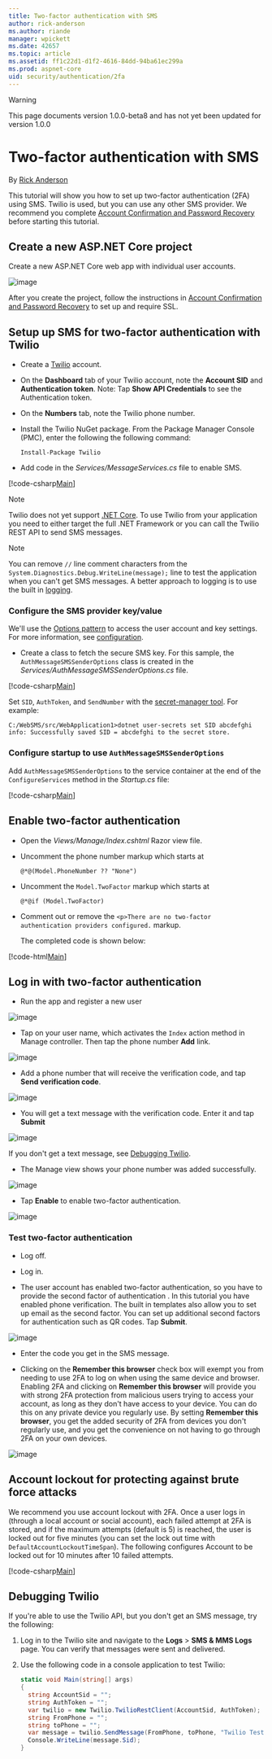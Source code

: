 ```yaml
---
title: Two-factor authentication with SMS
author: rick-anderson
ms.author: riande
manager: wpickett
ms.date: 42657
ms.topic: article
ms.assetid: ff1c22d1-d1f2-4616-84dd-94ba61ec299a
ms.prod: aspnet-core
uid: security/authentication/2fa
---
```

>[!WARNING]
> This page documents version 1.0.0-beta8 and has not yet been updated for version 1.0.0

<a name=security-authentication-2fa></a>

# Two-factor authentication with SMS

By [Rick Anderson](https://twitter.com/RickAndMSFT)

This tutorial will show you how to set up two-factor authentication (2FA) using SMS. Twilio is used, but you can use any other SMS provider. We recommend you complete [Account Confirmation and Password Recovery](accconfirm.md) before starting this tutorial.

## Create a new ASP.NET Core project

Create a new ASP.NET Core web app with individual user accounts.

![image](accconfirm/_static/new-project.png)

After you create the project, follow the instructions in [Account Confirmation and Password Recovery](accconfirm.md) to set up and require SSL.

## Setup up SMS for two-factor authentication with Twilio

* Create a [Twilio](http://www.twilio.com/) account.

* On the **Dashboard** tab of your Twilio account, note the **Account SID** and **Authentication token**. Note: Tap **Show API Credentials** to see the Authentication token.

* On the **Numbers** tab, note the Twilio phone number.

* Install the Twilio NuGet package. From the Package Manager Console (PMC),  enter the following the following command:

   <!-- literal_block {"ids": [], "xml:space": "preserve"} -->

   ````
   Install-Package Twilio
   ````

* Add code in the *Services/MessageServices.cs* file to enable SMS.

[!code-csharp[Main](2fa/sample/WebSMS/src/WebSMS/Services/MessageServices.cs?range=12-39)]

> [!NOTE]
> Twilio does not yet support [.NET Core](https://microsoft.com/net/core). To use Twilio from your application you need to either target the full .NET Framework or you can call the Twilio REST API to send SMS messages.

> [!NOTE]
> You can remove `//` line comment characters from the `System.Diagnostics.Debug.WriteLine(message);` line to test the application when you can't get SMS messages. A better approach to logging is to use the built in [logging](../../fundamentals/logging.md#fundamentals-logging).

### Configure the SMS provider key/value

We'll use the [Options pattern](../../fundamentals/configuration.md#options-config-objects) to access the user account and key settings. For more information, see [configuration](../../fundamentals/configuration.md#fundamentals-configuration).

   * Create a class to fetch the secure SMS key. For this sample, the `AuthMessageSMSSenderOptions` class is created in the *Services/AuthMessageSMSSenderOptions.cs* file.

[!code-csharp[Main](2fa/sample/WebSMS/src/WebSMS/Services/AuthMessageSMSSenderOptions.cs?range=3-8)]

Set `SID`, `AuthToken`, and `SendNumber` with the [secret-manager tool](../app-secrets.md). For example:

````none
C:/WebSMS/src/WebApplication1>dotnet user-secrets set SID abcdefghi
info: Successfully saved SID = abcdefghi to the secret store.
````

### Configure startup to use `AuthMessageSMSSenderOptions`

Add `AuthMessageSMSSenderOptions` to the service container at the end of the `ConfigureServices` method in the *Startup.cs* file:

[!code-csharp[Main](./2fa/sample/WebSMS/src/WebSMS/Startup.cs?highlight=4&range=73-77)]

## Enable two-factor authentication

*  Open the *Views/Manage/Index.cshtml* Razor view file.

*  Uncomment the phone number markup which starts at

    `@*@(Model.PhoneNumber ?? "None")`

*  Uncomment the `Model.TwoFactor` markup which starts at

    `@*@if (Model.TwoFactor)`

* Comment out or remove the `<p>There are no two-factor authentication providers configured.` markup.

    The completed code is shown below:

[!code-html[Main](2fa/sample/WebSMS/src/WebSMS/Views/Manage/Index.cshtml?range=32-77)]

## Log in with two-factor authentication

* Run the app and register a new user

![image](2fa/_static/login2fa1.png)

* Tap on your user name, which activates the `Index` action method in Manage controller. Then tap the phone number **Add** link.

![image](2fa/_static/login2fa2.png)

* Add a phone number that will receive the verification code, and tap **Send verification code**.

![image](2fa/_static/login2fa3.png)

* You will get a text message with the verification code. Enter it and tap **Submit**

![image](2fa/_static/login2fa4.png)

If you don't get a text message, see [Debugging Twilio](#debugging-twilio).

* The Manage view shows your phone number was added successfully.

![image](2fa/_static/login2fa5.png)

* Tap **Enable** to enable two-factor authentication.

![image](2fa/_static/login2fa6.png)

### Test two-factor authentication

* Log off.

* Log in.

* The user account has enabled two-factor authentication, so you have to provide the second factor of authentication . In this tutorial you have enabled phone verification. The built in templates also allow you to set up email as the second factor. You can set up additional second factors for authentication such as QR codes. Tap **Submit**.

![image](2fa/_static/login2fa7.png)

* Enter the code you get in the SMS message.

* Clicking on the **Remember this browser** check box will exempt you from needing to use 2FA to log on when using the same device and browser. Enabling 2FA and clicking on **Remember this browser** will provide you with strong 2FA protection from malicious users trying to access your account, as long as they don't have access to your device. You can do this on any private device you regularly use. By setting  **Remember this browser**, you get the added security of 2FA from devices you don't regularly use, and you get the convenience on not having to go through 2FA on your own devices.

![image](2fa/_static/login2fa8.png)

## Account lockout for protecting against brute force attacks

We recommend you use account lockout with 2FA. Once a user logs in (through a local account or social account), each failed attempt at 2FA is stored, and if the maximum attempts (default is 5) is reached, the user is locked out for five minutes (you can set the lock out time with `DefaultAccountLockoutTimeSpan`). The following configures Account to be locked out for 10 minutes after 10 failed attempts.

[!code-csharp[Main](./2fa/sample/WebSMS/src/WebSMS/Startup.cs?highlight=1,2,3,4,5&range=67-77)]

## Debugging  Twilio

If you're able to use the Twilio API, but you don't get an SMS message, try the following:

1.  Log in to the Twilio site and navigate to the **Logs** > **SMS & MMS Logs** page. You can verify that messages were sent and delivered.

2.  Use the following code in a console application to test Twilio:

    ````csharp
    static void Main(string[] args)
    {
      string AccountSid = "";
      string AuthToken = "";
      var twilio = new Twilio.TwilioRestClient(AccountSid, AuthToken);
      string FromPhone = "";
      string toPhone = "";
      var message = twilio.SendMessage(FromPhone, toPhone, "Twilio Test");
      Console.WriteLine(message.Sid);
    }
    ````
    